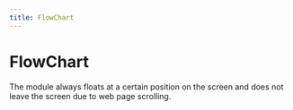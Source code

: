```yaml
---
title: FlowChart
---
```


# FlowChart

<div>The module always floats at a certain position on the screen and does not leave the screen due to web page scrolling.</div>

